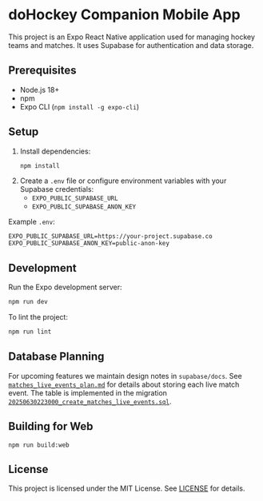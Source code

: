 # doHockey Companion Mobile App

This project is an Expo React Native application used for managing hockey teams and matches. It uses Supabase for authentication and data storage.

## Prerequisites

- Node.js 18+
- npm
- Expo CLI (`npm install -g expo-cli`)

## Setup

1. Install dependencies:
   ```sh
   npm install
   ```
2. Create a `.env` file or configure environment variables with your Supabase credentials:
   - `EXPO_PUBLIC_SUPABASE_URL`
   - `EXPO_PUBLIC_SUPABASE_ANON_KEY`

Example `.env`:
```env
EXPO_PUBLIC_SUPABASE_URL=https://your-project.supabase.co
EXPO_PUBLIC_SUPABASE_ANON_KEY=public-anon-key
```

## Development

Run the Expo development server:
```sh
npm run dev
```

To lint the project:
```sh
npm run lint
```

## Database Planning

For upcoming features we maintain design notes in `supabase/docs`. See
[`matches_live_events_plan.md`](supabase/docs/matches_live_events_plan.md) for
details about storing each live match event. The table is implemented in the
migration
[`20250630223000_create_matches_live_events.sql`](supabase/migrations/20250630223000_create_matches_live_events.sql).

## Building for Web

```
npm run build:web
```

## License

This project is licensed under the MIT License. See [LICENSE](LICENSE) for details.